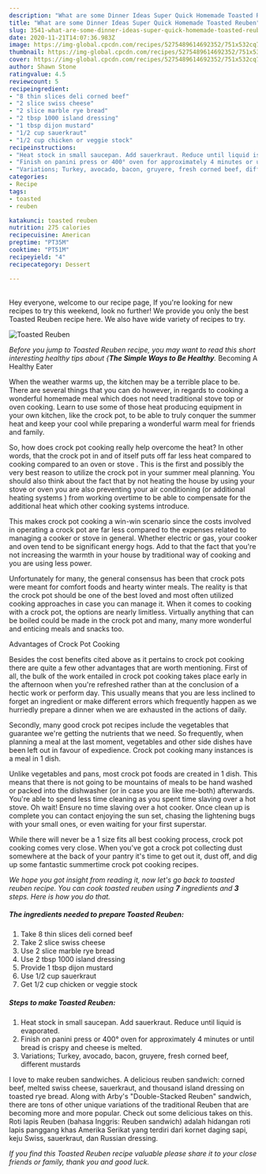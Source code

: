 ```yaml
---
description: "What are some Dinner Ideas Super Quick Homemade Toasted Reuben"
title: "What are some Dinner Ideas Super Quick Homemade Toasted Reuben"
slug: 3541-what-are-some-dinner-ideas-super-quick-homemade-toasted-reuben
date: 2020-11-21T14:07:36.983Z
image: https://img-global.cpcdn.com/recipes/5275489614692352/751x532cq70/toasted-reuben-recipe-main-photo.jpg
thumbnail: https://img-global.cpcdn.com/recipes/5275489614692352/751x532cq70/toasted-reuben-recipe-main-photo.jpg
cover: https://img-global.cpcdn.com/recipes/5275489614692352/751x532cq70/toasted-reuben-recipe-main-photo.jpg
author: Shawn Stone
ratingvalue: 4.5
reviewcount: 5
recipeingredient:
- "8 thin slices deli corned beef"
- "2 slice swiss cheese"
- "2 slice marble rye bread"
- "2 tbsp 1000 island dressing"
- "1 tbsp dijon mustard"
- "1/2 cup sauerkraut"
- "1/2 cup chicken or veggie stock"
recipeinstructions:
- "Heat stock in small saucepan. Add sauerkraut. Reduce until liquid is evaporated."
- "Finish on panini press or 400° oven for approximately 4 minutes or until bread is crispy and cheese is melted."
- "Variations; Turkey, avocado, bacon, gruyere, fresh corned beef, different mustards"
categories:
- Recipe
tags:
- toasted
- reuben

katakunci: toasted reuben 
nutrition: 275 calories
recipecuisine: American
preptime: "PT35M"
cooktime: "PT51M"
recipeyield: "4"
recipecategory: Dessert

---
```

<br>
Hey everyone, welcome to our recipe page, If you're looking for new recipes to try this weekend, look no further! We provide you only the best Toasted Reuben recipe here. We also have wide variety of recipes to try.
<br>


![Toasted Reuben](https://img-global.cpcdn.com/recipes/5275489614692352/751x532cq70/toasted-reuben-recipe-main-photo.jpg)

<i>Before you jump to Toasted Reuben recipe, you may want to read this short interesting healthy tips about {<strong>The Simple Ways to Be Healthy</strong>.</i>
Becoming A Healthy Eater


When the weather warms up, the kitchen may be a terrible place to be. There are several things that you can do however, in regards to cooking a wonderful homemade meal which does not need traditional stove top or oven cooking. Learn to use some of those heat producing equipment in your own kitchen, like the crock pot, to be able to truly conquer the summer heat and keep your cool while preparing a wonderful warm meal for friends and family.

So, how does crock pot cooking really help overcome the heat? In other words, that the crock pot in and of itself puts off far less heat compared to cooking compared to an oven or stove . This is the first and possibly the very best reason to utilize the crock pot in your summer meal planning. You should also think about the fact that by not heating the house by using your stove or oven you are also preventing your air conditioning (or additional heating systems ) from working overtime to be able to compensate for the additional heat which other cooking systems introduce.

This makes crock pot cooking a win-win scenario since the costs involved in operating a crock pot are far less compared to the expenses related to managing a cooker or stove in general. Whether electric or gas, your cooker and oven tend to be significant energy hogs. Add to that the fact that you're not increasing the warmth in your house by traditional way of cooking and you are using less power.

Unfortunately for many, the general consensus has been that crock pots were meant for comfort foods and hearty winter meals.  The reality is that the crock pot should be one of the best loved and most often utilized cooking approaches in case you can manage it. When it comes to cooking with a crock pot, the options are nearly limitless.  Virtually anything that can be boiled could be made in the crock pot and many, many more wonderful and enticing meals and snacks too.

Advantages of Crock Pot Cooking

Besides the cost benefits cited above as it pertains to crock pot cooking there are quite a few other advantages that are worth mentioning. First of all, the bulk of the work entailed in crock pot cooking takes place early in the afternoon when you're refreshed rather than at the conclusion of a hectic work or perform day. This usually means that you are less inclined to forget an ingredient or make different errors which frequently happen as we hurriedly prepare a dinner when we are exhausted in the actions of daily.

Secondly, many good crock pot recipes include the vegetables that guarantee we're getting the nutrients that we need. So frequently, when planning a meal at the last moment, vegetables and other side dishes have been left out in favour of expedience. Crock pot cooking many instances is a meal in 1 dish.

 Unlike vegetables and pans, most crock pot foods are created in 1 dish. This means that there is not going to be mountains of meals to be hand washed or packed into the dishwasher (or in case you are like me-both) afterwards. You're able to spend less time cleaning as you spent time slaving over a hot stove. Oh wait! Ensure no time slaving over a hot cooker. Once clean up is complete you can contact enjoying the sun set, chasing the lightening bugs with your small ones, or even waiting for your first superstar.

While there will never be a 1 size fits all best cooking process, crock pot cooking comes very close. When you've got a crock pot collecting dust somewhere at the back of your pantry it's time to get out it, dust off, and dig up some fantastic summertime crock pot cooking recipes.


<i>We hope you got insight from reading it, now let's go back to toasted reuben recipe. You can cook toasted reuben using <strong>7</strong> ingredients and <strong>3</strong> steps. Here is how you do that.
</i>

##### The ingredients needed to prepare Toasted Reuben:

1. Take 8 thin slices deli corned beef
1. Take 2 slice swiss cheese
1. Use 2 slice marble rye bread
1. Use 2 tbsp 1000 island dressing
1. Provide 1 tbsp dijon mustard
1. Use 1/2 cup sauerkraut
1. Get 1/2 cup chicken or veggie stock


##### Steps to make Toasted Reuben:

1. Heat stock in small saucepan. Add sauerkraut. Reduce until liquid is evaporated.
1. Finish on panini press or 400° oven for approximately 4 minutes or until bread is crispy and cheese is melted.
1. Variations; Turkey, avocado, bacon, gruyere, fresh corned beef, different mustards


I love to make reuben sandwiches. A delicious reuben sandwich: corned beef, melted swiss cheese, sauerkraut, and thousand island dressing on toasted rye bread. Along with Arby&#39;s &#34;Double-Stacked Reuben&#34; sandwich, there are tons of other unique variations of the traditional Reuben that are becoming more and more popular. Check out some delicious takes on this. Roti lapis Reuben (bahasa Inggris: Reuben sandwich) adalah hidangan roti lapis panggang khas Amerika Serikat yang terdiri dari kornet daging sapi, keju Swiss, sauerkraut, dan Russian dressing. 

<i>If you find this Toasted Reuben recipe valuable please share it to your close friends or family, thank you and good luck.</i>
